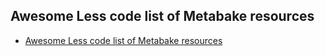 
## Awesome Less code list of Metabake resources

- <a href='https://github.com/metabake/_mBake/tree/master/awesomeReference' target='_blank'>Awesome Less code list of Metabake resources</a>
